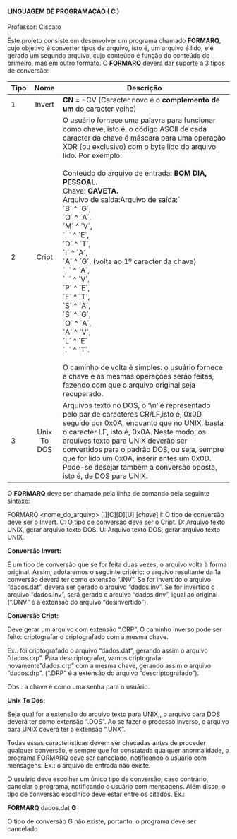 #### LINGUAGEM DE PROGRAMAÇÃO ( C ) 
Professor: Ciscato

Este projeto consiste em desenvolver um programa chamado **FORMARQ**, cujo objetivo é converter tipos de arquivo, isto é, um arquivo é lido, e é gerado um segundo arquivo, cujo conteúdo é função do conteúdo do primeiro, mas em outro formato. O **FORMARQ** deverá dar suporte a 3 tipos de conversão:

| Tipo        | Nome           | Descrição  |
| ------------- |:-------------:| -----|
| 1 |Invert |**CN** = ~CV (Caracter novo é o **complemento de um** do caracter velho)|
| 2 | Cript       |   O usuário fornece uma palavra para funcionar como chave, isto é, o código ASCII de cada caracter da chave é máscara para uma operação XOR (ou exclusivo) com o byte lido do arquivo lido. Por exemplo:<br/>                       <br/>Conteúdo do arquivo de entrada: **BOM DIA, PESSOAL.**<br/>Chave: **GAVETA.**<br/>Arquivo de saída:Arquivo de saída:́<br/>´B´ ^ ´G´,<br/>´O´ ^ ´A´,<br/>´M´ ^ ´V´,<br/>´  ´ ^ ´E´,<br/>´D´ ^ ´T´,<br/>´I´ ^ ´A´,<br/>´A´ ^ ´G´, (volta ao 1º caracter da chave)<br/>´, ´ ^ ´A´,<br/>´  ´ ^ ´V´,<br/>´P´ ^ ´E´,<br/>´E´ ^ ´T´,<br/>´S´ ^ ´A´,<br/>´S´ ^ ´G´,<br/>´O´ ^ ´A´,<br/>´A´ ^ ´V´,<br/>´L´ ^ ´E´<br/>´. ´ ^ ´T´.<br/><br/>O caminho de volta é simples: o usuário fornece a chave e as mesmas operações serão feitas, fazendo com que o arquivo original seja recuperado. |
| 3 | Unix To DOS     | Arquivos texto no DOS, o ‘\n’ é representado pelo par de caracteres CR/LF,isto é, 0x0D seguido por 0x0A, enquanto que no UNIX, basta o caracter LF, isto é, 0x0A. Neste modo, os arquivos texto para UNIX deverão ser convertidos para o padrão DOS, ou seja, sempre que for lido um 0x0A, inserir antes um 0x0D. Pode-se desejar também a conversão oposta, isto é, de DOS para UNIX. | 

O **FORMARQ** deve ser chamado pela linha de comando pela seguinte sintaxe:

FORMARQ <nome_do_arquivo> [I][C][D][U] [*chave*]
		I:	O tipo de conversão deve ser o Invert.
		C:	O tipo de conversão deve ser o Cript.
		D:	Arquivo texto UNIX, gerar arquivo texto DOS.
		U:	Arquivo texto DOS, gerar arquivo texto UNIX.

**Conversão Invert:**

É um tipo de conversão que se for feita duas vezes, o arquivo volta à forma original. Assim, adotaremos o seguinte critério: o arquivo resultante da 1a conversão deverá ter como extensão “.INV”. Se for invertido o arquivo “dados.dat”, deverá ser gerado o arquivo “dados.inv”. Se for invertido o arquivo “dados.inv”, será gerado o arquivo “dados.dnv”, igual ao original (“.DNV” é a extensão do arquivo “desinvertido”).

**Conversão Cript:**

 Deve gerar um arquivo com extensão “.CRP”. O caminho inverso pode ser feito: criptografar o criptografado com a mesma chave. 
 
 Ex.: foi criptografado o arquivo “dados.dat”, gerando assim o arquivo “dados.crp”. Para descriptografar, vamos criptografar novamente”dados.crp” com a mesma chave, gerando assim o arquivo “dados.drp”. (“.DRP” é a extensão do arquivo “descriptografado”). 

 Obs.: a chave é como uma senha para o usuário.

**Unix To Dos:**

Seja qual for a extensão do arquivo texto para UNIX,, o arquivo para DOS deverá ter como extensão “.DOS”. Ao se fazer o processo inverso, o arquivo para UNIX deverá ter a extensão “.UNX”. 

Todas essas características devem ser checadas antes de proceder qualquer conversão, e sempre que for constatada qualquer anormalidade, o programa FORMARQ deve ser cancelado, notificando o usuário com mensagens. Ex.: o arquivo de entrada não existe.

 O usuário deve escolher um único tipo de conversão, caso contrário, cancelar o programa, notificando o usuário com mensagens. Além disso, o tipo de conversão escolhido deve estar entre os citados. Ex.: 

 **FORMARQ** dados.dat **G**

 O tipo de conversão G não existe, portanto, o programa deve ser cancelado.
